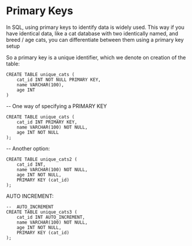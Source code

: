 # Primary Keys 

In SQL, using primary keys to identify data is widely used. This way if you have identical data, like a cat database with two identically named, and breed / age cats, you can differentiate between them using a primary key setup

So a primary key is a unique identifier, which we denote on creation of the table:

```
CREATE TABLE unique_cats ( 
    cat_id INT NOT NULL PRIMARY KEY,
    name VARCHAR(100),
    age INT
)
```

-- One way of specifying a PRIMARY KEY

```
CREATE TABLE unique_cats (
	cat_id INT PRIMARY KEY,
    name VARCHAR(100) NOT NULL,
    age INT NOT NULL
);
```

-- Another option:


```
CREATE TABLE unique_cats2 (
	cat_id INT,
    name VARCHAR(100) NOT NULL,
    age INT NOT NULL,
    PRIMARY KEY (cat_id)
);
```

AUTO INCREMENT: 

```
--  AUTO_INCREMENT
CREATE TABLE unique_cats3 (
    cat_id INT AUTO_INCREMENT,
    name VARCHAR(100) NOT NULL,
    age INT NOT NULL,
    PRIMARY KEY (cat_id)
);
```
